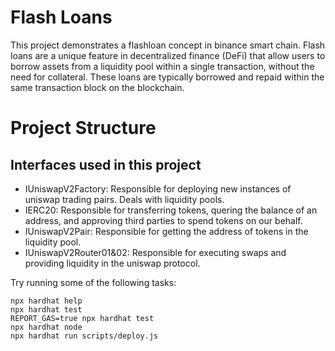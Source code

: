 # Flash Loans

This project demonstrates a flashloan concept in binance smart chain. Flash loans are a unique feature in decentralized finance (DeFi) that allow users to borrow assets from a liquidity pool within a single transaction, without the need for collateral. These loans are typically borrowed and repaid within the same transaction block on the blockchain.

# Project Structure

## Interfaces used in this project

- IUniswapV2Factory: Responsible for deploying new instances of uniswap trading pairs. Deals with liquidity pools.
- IERC20: Responsible for transferring tokens, quering the balance of an address, and approving third parties to spend tokens on our behalf.
- IUniswapV2Pair: Responsible for getting the address of tokens in the liquidity pool.
- IUniswapV2Router01&02: Responsible for executing swaps and providing liquidity in the uniswap protocol.

Try running some of the following tasks:

```shell
npx hardhat help
npx hardhat test
REPORT_GAS=true npx hardhat test
npx hardhat node
npx hardhat run scripts/deploy.js
```
